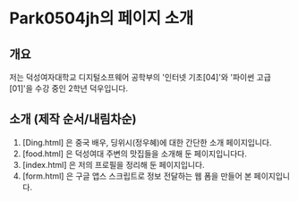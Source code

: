 # Park0504jh의 페이지 소개

## 개요
저는 덕성여자대학교 디지털소프웨어 공학부의 '인터넷 기초[04]'와 '파이썬 고급[01]'을 수강 중인 2학년 덕우입니다.

## 소개 (제작 순서/내림차순)
1) [Ding.html] 은 중국 배우, 딩위시(정우혜)에 대한 간단한 소개 페이지입니다.
2) [food.html] 은 덕성여대 주변의 맛집들을 소개해 둔 페이지입니다다.
3) [index.html] 은 저의 프로필을 정리해 둔 페이지입니다.
3) [form.html] 은 구글 앱스 스크립트로 정보 전달하는 웹 폼을 만들어 본 페이지입니다.


